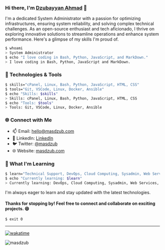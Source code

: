 
### Hi there, I'm [Dzubayyan Ahmad](https://github.com/masdzub) 👋

I'm a dedicated System Administrator with a passion for optimizing infrastructures, ensuring system reliability, and solving complex technical challenges. 
As an open-source enthusiast and tech aficionado, I thrive on exploring innovative solutions to streamline operations and enhance system performance.
Here's a glimpse of my skills I'm proud of.

```bash
$ whoami
> System Administrator
$ echo "I love coding in Bash, Python, JavaScript, and MarkDown."
> I love coding in Bash, Python, JavaScript and MarkDown.
```

### 🔧 Technologies & Tools

```bash
$ skills="cPanel, Linux, Bash, Python, JavaScript, HTML, CSS"
$ tools="Git, VSCode, Linux, Docker, Ansible"
$ echo "Skills: $skills"
> Skills: cPanel, Linux, Bash, Python, JavaScript, HTML, CSS
$ echo "Tools: $tools"
> Tools: Git, VSCode, Linux, Docker, Ansible
```

### 🌐 Connect with Me

- 📫 Email: [hello@masdzub.com](mailto:hello@masdzub.com)
- 💼 LinkedIn: [LinkedIn](https://www.linkedin.com/in/masdzub/)
- 🐦 Twitter: [@masdzub](https://twitter.com/masdzub)
- 🌐 Website: [masdzub.com](https://masdzub.com)


### 🌱 What I'm Learning

```bash
$ learn="Technical Support, DevOps, Cloud Computing, Sysadmin, Web Services "
$ echo "Currently learning: $learn"
> Currently learning: DevOps, Cloud Computing, Sysadmin, Web Services, Windows Server, Linux Server, Vitualization
```

I'm always eager to learn and stay updated with the latest technologies.

#### Thanks for stopping by! Feel free to connect and collaborate on exciting projects. 😄

```bash
$ exit 0
```

---
[![wakatime](https://wakatime.com/badge/user/018c865c-c230-4f3e-b419-49dad69aab1d.svg)](https://wakatime.com/@018c865c-c230-4f3e-b419-49dad69aab1d) 
<p align="left"> <img src="https://komarev.com/ghpvc/?username=masdzub&label=Profile%20views&color=0e75b6&style=flat" alt="masdzub" /> </p> 
